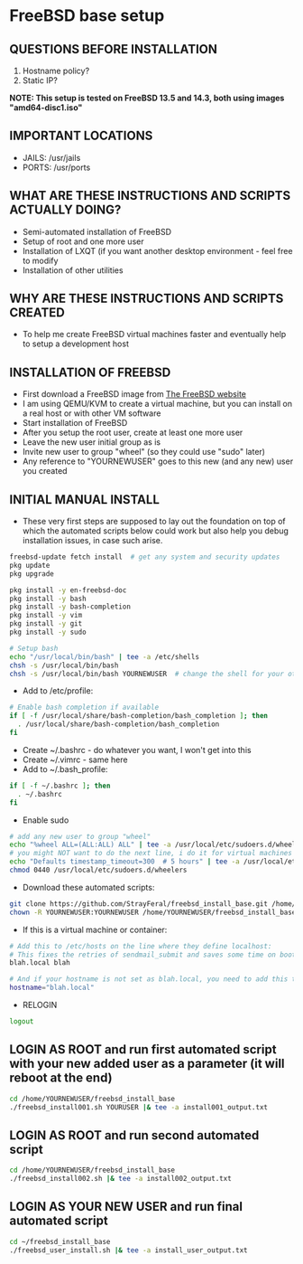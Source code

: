 # FreeBSD base setup
## QUESTIONS BEFORE INSTALLATION
1. Hostname policy?
2. Static IP?

**NOTE: This setup is tested on FreeBSD 13.5 and 14.3, both using images "amd64-disc1.iso"**

## IMPORTANT LOCATIONS
* JAILS: /usr/jails
* PORTS: /usr/ports

## WHAT ARE THESE INSTRUCTIONS AND SCRIPTS ACTUALLY DOING?
* Semi-automated installation of FreeBSD
* Setup of root and one more user
* Installation of LXQT (if you want another desktop environment - feel free to modify
* Installation of other utilities

## WHY ARE THESE INSTRUCTIONS AND SCRIPTS CREATED
* To help me create FreeBSD virtual machines faster and eventually help to setup a development host

## INSTALLATION OF FREEBSD
* First download a FreeBSD image from [The FreeBSD website](https://www.freebsd.org/where/)
* I am using QEMU/KVM to create a virtual machine, but you can install on a real host or with other VM software
* Start installation of FreeBSD
* After you setup the root user, create at least one more user
* Leave the new user initial group as is
* Invite new user to group "wheel" (so they could use "sudo" later)
* Any reference to "YOURNEWUSER" goes to this new (and any new) user you created

## INITIAL MANUAL INSTALL
* These very first steps are supposed to lay out the foundation on top of which the automated scripts below could work but also help you debug installation issues, in case such arise.
```bash
freebsd-update fetch install  # get any system and security updates
pkg update
pkg upgrade

pkg install -y en-freebsd-doc
pkg install -y bash
pkg install -y bash-completion
pkg install -y vim
pkg install -y git
pkg install -y sudo

# Setup bash
echo "/usr/local/bin/bash" | tee -a /etc/shells
chsh -s /usr/local/bin/bash
chsh -s /usr/local/bin/bash YOURNEWUSER  # change the shell for your other new user
```
* Add to /etc/profile:
```bash
# Enable bash completion if available
if [ -f /usr/local/share/bash-completion/bash_completion ]; then
  . /usr/local/share/bash-completion/bash_completion
fi
```
* Create ~/.bashrc - do whatever you want, I won't get into this
* Create ~/.vimrc - same here
* Add to ~/.bash_profile:
```bash
if [ -f ~/.bashrc ]; then
  . ~/.bashrc
fi
```
* Enable sudo
```bash
# add any new user to group "wheel"
echo "%wheel ALL=(ALL:ALL) ALL" | tee -a /usr/local/etc/sudoers.d/wheelers
# you might NOT want to do the next line, i do it for virtual machines
echo "Defaults timestamp_timeout=300  # 5 hours" | tee -a /usr/local/etc/sudoers.d/wheelers
chmod 0440 /usr/local/etc/sudoers.d/wheelers
```
* Download these automated scripts:
```bash
git clone https://github.com/StrayFeral/freebsd_install_base.git /home/YOURNEWUSER/freebsd_install_base
chown -R YOURNEWUSER:YOURNEWUSER /home/YOURNEWUSER/freebsd_install_base
```
* If this is a virtual machine or container:
```bash
# Add this to /etc/hosts on the line where they define localhost:
# This fixes the retries of sendmail_submit and saves some time on boot-up
blah.local blah

# And if your hostname is not set as blah.local, you need to add this to /etc/rc.conf:
hostname="blah.local"
```
* RELOGIN
```bash
logout
```

## LOGIN AS ROOT and run first automated script with your new added user as a parameter (it will reboot at the end)
```bash
cd /home/YOURNEWUSER/freebsd_install_base
./freebsd_install001.sh YOURUSER |& tee -a install001_output.txt
```

## LOGIN AS ROOT and run second automated script
```bash
cd /home/YOURNEWUSER/freebsd_install_base
./freebsd_install002.sh |& tee -a install002_output.txt
```

## LOGIN AS YOUR NEW USER and run final automated script
```bash
cd ~/freebsd_install_base
./freebsd_user_install.sh |& tee -a install_user_output.txt
```
